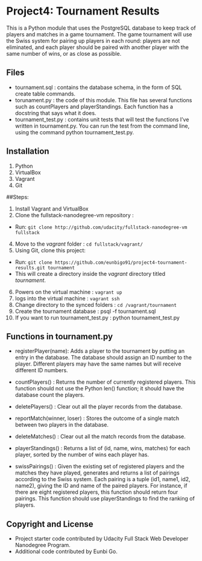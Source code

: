 # Project4: Tournament Results

This is a Python module that uses the PostgreSQL database to keep track of players and matches in a game tournament. The game tournament will use the Swiss system for pairing up players in each round: players are not eliminated, and each player should be paired with another player with the same number of wins, or as close as possible.


## Files
- tournament.sql : contains the database schema, in the form of SQL create table commands.
- torunament.py : the code of this module. This file has several functions such as countPlayers and playerStandings. Each function has a docstring that says what it does.
- tournament_test.py : contains unit tests that will test the functions I’ve written in tournament.py. You can run the test from the command line, using the command python tournament_test.py.


## Installation
1. Python
2. VirtualBox
3. Vagrant
4. Git


##Steps:
1. Install Vagrant and VirtualBox
2. Clone the fullstack-nanodegree-vm repository :
  - Run: `git clone http://github.com/udacity/fullstack-nanodegree-vm fullstack`
4. Move to the *vagrant* folder : `cd fullstack/vagrant/`
5. Using Git, clone this project:
  - Run: `git clone https://github.com/eunbigo91/project4-tournament-results.git tournament`
  - This will create a directory inside the *vagrant* directory titled *tournament*.
6. Powers on the virtual machine : `vagrant up`
7. logs into the virtual machine : `vagrant ssh`
8. Change directory to the synced folders : `cd /vagrant/tournament`
9. Create the tournament database : psql -f tournament.sql
10. If you want to run tournament_test.py : python tournament_test.py


## Functions in tournament.py
- registerPlayer(name): Adds a player to the tournament by putting an entry in the database. The database should assign an ID number to the player. Different players may have the same names but will receive different ID numbers.

- countPlayers() : Returns the number of currently registered players. This function should not use the Python len() function; it should have the database count the players.

- deletePlayers() : Clear out all the player records from the database.

- reportMatch(winner, loser) : Stores the outcome of a single match between two players in the database.

- deleteMatches() : Clear out all the match records from the database.

- playerStandings() : Returns a list of (id, name, wins, matches) for each player, sorted by the number of wins each player has.

- swissPairings() : Given the existing set of registered players and the matches they have played, generates and returns a list of pairings according to the Swiss system. Each pairing is a tuple (id1, name1, id2, name2), giving the ID and name of the paired players. For instance, if there are eight registered players, this function should return four pairings. This function should use playerStandings to find the ranking of players.


## Copyright and License
- Project starter code contributed by Udacity Full Stack Web Developer Nanodegree Program.
- Additional code contributed by Eunbi Go.

